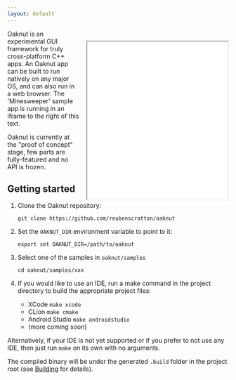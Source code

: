 ```yaml
---
layout: default
---
```

<iframe src="samples/minesweeper/xx.html" style="margin-top:24px; margin-left:16px;" width="320" height="360" align="right">
</iframe>
Oaknut is an experimental GUI framework for truly cross-platform C++ apps. An
Oaknut app can be built to run natively on any major OS, and can also run in
a web browser. The 'Minesweeper' sample app is
running in an iframe to the right of this text.

Oaknut is currently at the "proof of concept" stage, few parts are fully-featured
and no API is frozen.

## Getting started
1. Clone the Oaknut repository:

    `git clone https://github.com/reubenscratton/oaknut`

2. Set the `OAKNUT_DIR` environment variable to point to it:

    `export set OAKNUT_DIR=/path/to/oaknut`

3. Select one of the samples in `oaknut/samples`

	`cd oaknut/samples/xxx`

4. If you would like to use an IDE, run a make command in the project directory
to build the appropriate project files:

   - XCode `make xcode`
   - CLion `make cmake`
   - Android Studio `make androidstudio`
   - (more coming soon)

Alternatively, if your IDE is not yet supported or if you prefer to not use any IDE, then just run `make` on its own with no arguments.

The compiled binary will be under the generated `.build` folder in the project
root (see [Building](guides/building) for details).
